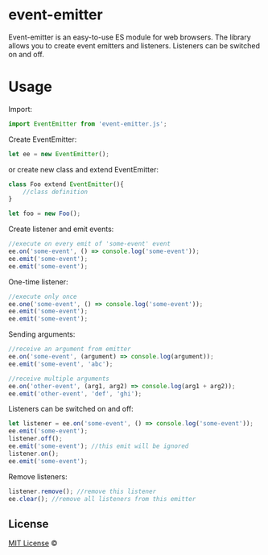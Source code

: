 # event-emitter

Event-emitter is an easy-to-use ES module for web browsers. The library allows you to create event emitters and listeners. Listeners can be switched on and off.

# Usage

Import:
```javascript
import EventEmitter from 'event-emitter.js';
```

Create EventEmitter:
```javascript
let ee = new EventEmitter();
```

or create new class and extend EventEmitter:
```javascript
class Foo extend EventEmitter(){
    //class definition
}

let foo = new Foo();
```

Create listener and emit events:
```javascript
//execute on every emit of 'some-event' event
ee.on('some-event', () => console.log('some-event'));
ee.emit('some-event');
ee.emit('some-event');
```
One-time listener:
```javascript
//execute only once
ee.one('some-event', () => console.log('some-event'));
ee.emit('some-event');
ee.emit('some-event');
```
Sending arguments:
```javascript
//receive an argument from emitter
ee.on('some-event', (argument) => console.log(argument));
ee.emit('some-event', 'abc');

//receive multiple arguments
ee.on('other-event', (arg1, arg2) => console.log(arg1 + arg2));
ee.emit('other-event', 'def', 'ghi');
```
Listeners can be switched on and off:
```javascript
let listener = ee.on('some-event', () => console.log('some-event'));
ee.emit('some-event');
listener.off();
ee.emit('some-event'); //this emit will be ignored
listener.on();
ee.emit('some-event');
```
Remove listeners:
```javascript
listener.remove(); //remove this listener
ee.clear(); //remove all listeners from this emitter
```

## License

[MIT License](https://opensource.org/licenses/MIT) ©